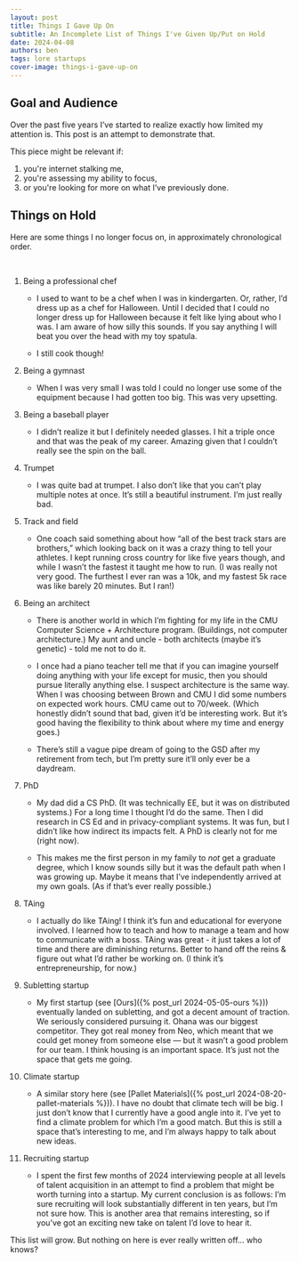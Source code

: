 ```yaml
---
layout: post
title: Things I Gave Up On
subtitle: An Incomplete List of Things I've Given Up/Put on Hold
date: 2024-04-08
authors: ben
tags: lore startups
cover-image: things-i-gave-up-on
---
```


## Goal and Audience

Over the past five years I’ve started to realize exactly how limited my attention is. This post is an attempt to demonstrate that.

This piece might be relevant if:

1. you're internet stalking me,
2. you're assessing my ability to focus,
3. or you're looking for more on what I’ve previously done.

## Things on Hold

Here are some things I no longer focus on, in approximately chronological order.

<br>

1. Being a professional chef

    - I used to want to be a chef when I was in kindergarten. Or, rather, I’d dress up as a chef for Halloween. Until I decided that I could no longer dress up for Halloween because it felt like lying about who I was. I am aware of how silly this sounds. If you say anything I will beat you over the head with my toy spatula.

    - I still cook though!

2. Being a gymnast

    - When I was very small I was told I could no longer use some of the equipment because I had gotten too big. This was very upsetting.

3. Being a baseball player

    - I didn’t realize it but I definitely needed glasses. I hit a triple once and that was the peak of my career. Amazing given that I couldn’t really see the spin on the ball.

4. Trumpet

    - I was quite bad at trumpet. I also don’t like that you can’t play multiple notes at once. It’s still a beautiful instrument. I’m just really bad.

5. Track and field

    - One coach said something about how “all of the best track stars are brothers,” which looking back on it was a crazy thing to tell your athletes. I kept running cross country for like five years though, and while I wasn’t the fastest it taught me how to run. (I was really not very good. The furthest I ever ran was a 10k, and my fastest 5k race was like barely 20 minutes. But I ran!)

6. Being an architect

    - There is another world in which I’m fighting for my life in the CMU Computer Science + Architecture program. (Buildings, not computer architecture.) My aunt and uncle - both architects (maybe it’s genetic) - told me not to do it.

    - I once had a piano teacher tell me that if you can imagine yourself doing anything with your life except for music, then you should pursue literally anything else. I suspect architecture is the same way. When I was choosing between Brown and CMU I did some numbers on expected work hours. CMU came out to 70/week. (Which honestly didn’t sound that bad, given it’d be interesting work. But it’s good having the flexibility to think about where my time and energy goes.)

    - There’s still a vague pipe dream of going to the GSD after my retirement from tech, but I’m pretty sure it’ll only ever be a daydream.

7. PhD

    - My dad did a CS PhD. (It was technically EE, but it was on distributed systems.) For a long time I thought I’d do the same. Then I did research in CS Ed and in privacy-compliant systems. It was fun, but I didn’t like how indirect its impacts felt. A PhD is clearly not for me (right now).

    - This makes me the first person in my family to *not* get a graduate degree, which I know sounds silly but it was the default path when I was growing up. Maybe it means that I’ve independently arrived at my own goals. (As if that’s ever really possible.)

8. TAing

    - I actually do like TAing! I think it’s fun and educational for everyone involved. I learned how to teach and how to manage a team and how to communicate with a boss. TAing was great - it just takes a lot of time and there are diminishing returns. Better to hand off the reins & figure out what I’d rather be working on. (I think it’s entrepreneurship, for now.)

9. Subletting startup

    - My first startup (see [Ours]({% post_url 2024-05-05-ours %})) eventually landed on subletting, and got a decent amount of traction. We seriously considered pursuing it. Ohana was our biggest competitor. They got real money from Neo, which meant that we could get money from someone else — but it wasn’t a good problem for our team. I think housing is an important space. It’s just not the space that gets me going.

10. Climate startup

    - A similar story here (see [Pallet Materials]({% post_url 2024-08-20-pallet-materials %})). I have no doubt that climate tech will be big. I just don’t know that I currently have a good angle into it. I’ve yet to find a climate problem for which I’m a good match. But this is still a space that’s interesting to me, and I’m always happy to talk about new ideas.

11. Recruiting startup

    - I spent the first few months of 2024 interviewing people at all levels of talent acquisition in an attempt to find a problem that might be worth turning into a startup. My current conclusion is as follows: I’m sure recruiting will look substantially different in ten years, but I’m not sure how. This is another area that remains interesting, so if you’ve got an exciting new take on talent I’d love to hear it.

This list will grow. But nothing on here is ever really written off... who knows?